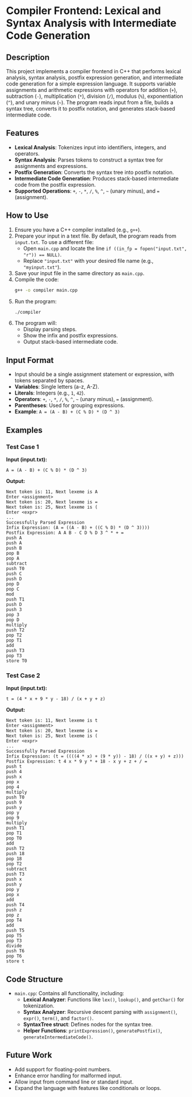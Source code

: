 # Compiler Frontend: Lexical and Syntax Analysis with Intermediate Code Generation

## Description
This project implements a compiler frontend in C++ that performs lexical analysis, syntax analysis, postfix expression generation, and intermediate code generation for a simple expression language. It supports variable assignments and arithmetic expressions with operators for addition (`+`), subtraction (`-`), multiplication (`*`), division (`/`), modulus (`%`), exponentiation (`^`), and unary minus (`~`). The program reads input from a file, builds a syntax tree, converts it to postfix notation, and generates stack-based intermediate code.

## Features
- **Lexical Analysis**: Tokenizes input into identifiers, integers, and operators.
- **Syntax Analysis**: Parses tokens to construct a syntax tree for assignments and expressions.
- **Postfix Generation**: Converts the syntax tree into postfix notation.
- **Intermediate Code Generation**: Produces stack-based intermediate code from the postfix expression.
- **Supported Operations**: `+`, `-`, `*`, `/`, `%`, `^`, `~` (unary minus), and `=` (assignment).

## How to Use
1. Ensure you have a C++ compiler installed (e.g., `g++`).
2. Prepare your input in a text file. By default, the program reads from `input.txt`. To use a different file:
   - Open `main.cpp` and locate the line `if ((in_fp = fopen("input.txt", "r")) == NULL)`.
   - Replace `"input.txt"` with your desired file name (e.g., `"myinput.txt"`).
3. Save your input file in the same directory as `main.cpp`.
4. Compile the code:
   ```bash
   g++ -o compiler main.cpp
   ```
5. Run the program:
   ```bash
   ./compiler
   ```
6. The program will:
   - Display parsing steps.
   - Show the infix and postfix expressions.
   - Output stack-based intermediate code.

## Input Format
- Input should be a single assignment statement or expression, with tokens separated by spaces.
- **Variables**: Single letters (a-z, A-Z).
- **Literals**: Integers (e.g., `1`, `42`).
- **Operators**: `+`, `-`, `*`, `/`, `%`, `^`, `~` (unary minus), `=` (assignment).
- **Parentheses**: Used for grouping expressions.
- **Example**: `A = (A - B) + (C % D) * (D ^ 3)`

## Examples

### Test Case 1
**Input (input.txt):**
```
A = (A - B) + (C % D) * (D ^ 3)
```

**Output:**
```
Next token is: 11, Next lexeme is A
Enter <assignment>
Next token is: 20, Next lexeme is =
Next token is: 25, Next lexeme is (
Enter <expr>
...
Successfully Parsed Expression
Infix Expression: (A = ((A - B) + ((C % D) * (D ^ 3))))
Postfix Expression: A A B - C D % D 3 ^ * + =
push A
push A
push B
pop B
pop A
subtract
push T0
push C
push D
pop D
pop C
mod
push T1
push D
push 3
pop 3
pop D
multiply
push T2
pop T2
pop T1
add
push T3
pop T3
store T0
```

### Test Case 2
**Input (input.txt):**
```
t = (4 * x + 9 * y - 18) / (x + y + z)
```

**Output:**
```
Next token is: 11, Next lexeme is t
Enter <assignment>
Next token is: 20, Next lexeme is =
Next token is: 25, Next lexeme is (
Enter <expr>
...
Successfully Parsed Expression
Infix Expression: (t = ((((4 * x) + (9 * y)) - 18) / ((x + y) + z)))
Postfix Expression: t 4 x * 9 y * + 18 - x y + z + / =
push t
push 4
push x
pop x
pop 4
multiply
push T0
push 9
push y
pop y
pop 9
multiply
push T1
pop T1
pop T0
add
push T2
push 18
pop 18
pop T2
subtract
push T3
push x
push y
pop y
pop x
add
push T4
push z
pop z
pop T4
add
push T5
pop T5
pop T3
divide
push T6
pop T6
store t
```

## Code Structure
- `main.cpp`: Contains all functionality, including:
  - **Lexical Analyzer**: Functions like `lex()`, `lookup()`, and `getChar()` for tokenization.
  - **Syntax Analyzer**: Recursive descent parsing with `assignment()`, `expr()`, `term()`, and `factor()`.
  - **SyntaxTree struct**: Defines nodes for the syntax tree.
  - **Helper Functions**: `printExpression()`, `generatePostfix()`, `generateIntermediateCode()`.


## Future Work
- Add support for floating-point numbers.
- Enhance error handling for malformed input.
- Allow input from command line or standard input.
- Expand the language with features like conditionals or loops.
